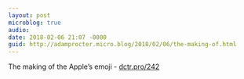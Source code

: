 ```yaml
---
layout: post
microblog: true
audio: 
date: 2018-02-06 21:07 -0000
guid: http://adamprocter.micro.blog/2018/02/06/the-making-of.html
---
```

The making of the Apple’s emoji - [dctr.pro/242](http://dctr.pro/242) 
